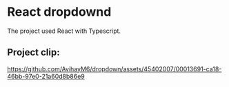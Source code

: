 # React dropdownd 
The project used React with Typescript.

## Project clip:


https://github.com/AvihayM6/dropdown/assets/45402007/00013691-ca18-46bb-97e0-21a60d8b86e9

